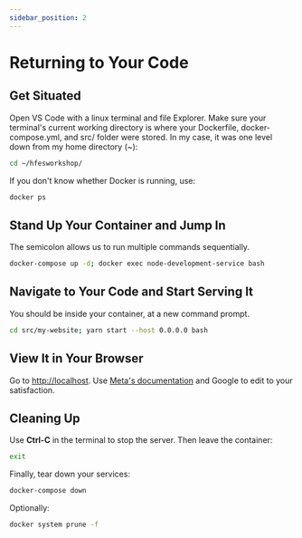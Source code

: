 ```yaml
---
sidebar_position: 2
---
```


# Returning to Your Code

## Get Situated
Open VS Code with a linux terminal and file Explorer. Make sure your terminal's current working directory is where your Dockerfile, docker-compose.yml, and src/ folder were stored. In my case, it was one level down from my home directory (~):
```bash
cd ~/hfesworkshop/
```
If you don't know whether Docker is running, use:
```bash
docker ps
```
## Stand Up Your Container and Jump In
The semicolon allows us to run multiple commands sequentially.
```bash
docker-compose up -d; docker exec node-development-service bash
```
## Navigate to Your Code and Start Serving It
You should be inside your container, at a new command prompt.
```bash
cd src/my-website; yarn start --host 0.0.0.0 bash
```
## View It in Your Browser
Go to [http://localhost](http://localhost). Use [Meta's documentation](https://docusaurus.io/docs/category/guides) and Google to edit to your satisfaction.

## Cleaning Up
Use **Ctrl-C** in the terminal to stop the server. Then leave the container:
```bash
exit
```
Finally, tear down your services:
```bash
docker-compose down
```
Optionally:
```bash
docker system prune -f
```